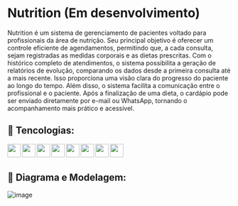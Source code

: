 # Nutrition (Em desenvolvimento)

Nutrition é um sistema de gerenciamento de pacientes voltado para profissionais da área de nutrição. Seu principal objetivo é oferecer um controle eficiente de agendamentos, permitindo que, a cada consulta, sejam registradas as medidas corporais e as dietas prescritas.
Com o histórico completo de atendimentos, o sistema possibilita a geração de relatórios de evolução, comparando os dados desde a primeira consulta até a mais recente. Isso proporciona uma visão clara do progresso do paciente ao longo do tempo.
Além disso, o sistema facilita a comunicação entre o profissional e o paciente. Após a finalização de uma dieta, o cardápio pode ser enviado diretamente por e-mail ou WhatsApp, tornando o acompanhamento mais prático e acessível.


## 🤖 Tencologias:

<img align="left" height="30px" src="https://cdn.jsdelivr.net/gh/devicons/devicon@latest/icons/html5/html5-original.svg" />
<img align="left" height="30px" src="https://cdn.jsdelivr.net/gh/devicons/devicon@latest/icons/css3/css3-original.svg" />
<img align="left" height="30px" src="https://cdn.jsdelivr.net/gh/devicons/devicon@latest/icons/javascript/javascript-original.svg" />
<img align="left" height="30px" src="https://cdn.jsdelivr.net/gh/devicons/devicon@latest/icons/vuejs/vuejs-original.svg" />
<img align="left" height="30px" src="https://cdn.jsdelivr.net/gh/devicons/devicon@latest/icons/csharp/csharp-original.svg" />
<img align="left" height="30px" src="https://cdn.jsdelivr.net/gh/devicons/devicon@latest/icons/dotnetcore/dotnetcore-original.svg" />
<img align="left" height="30px" src="https://cdn.jsdelivr.net/gh/devicons/devicon@latest/icons/microsoftsqlserver/microsoftsqlserver-original.svg" />
<img align="left" height="30px" src="https://cdn.jsdelivr.net/gh/devicons/devicon@latest/icons/git/git-original.svg" />

<br/>
<br/>
                   
## 📝 Diagrama e Modelagem:

![image](https://github.com/user-attachments/assets/5021e9c9-7c2b-4bb7-900a-99e32c61e09f)
